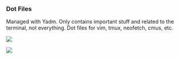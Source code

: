 ### Dot Files
Managed with Yadm.
Only contains important stuff and related to the terminal, not everything. Dot files for vim, tmux, neofetch, cmus, etc.

![](https://i.imgur.com/ANpLW37.jpg)

![](https://i.imgur.com/mwvJssS.png)
 

